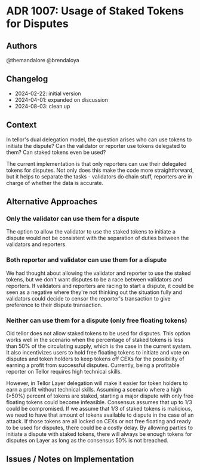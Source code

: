 # ADR 1007: Usage of Staked Tokens for Disputes

## Authors

@themandalore 
@brendaloya

## Changelog

- 2024-02-22: initial version
- 2024-04-01: expanded on discussion
- 2024-08-03: clean up

## Context

In tellor's dual delegation model, the question arises who can use tokens to initiate the dispute?  Can the validator or reporter use tokens delegated to them? Can staked tokens even be used?

The current implementation is that only reporters can use their delegated tokens for disputes.  Not only does this make the code more straightforward, but it helps to separate the tasks - validators do chain stuff, reporters are in charge of whether the data is accurate.  

## Alternative Approaches

### Only the validator can use them for a dispute

The option to allow the validator to use the staked tokens to initiate a dispute would not be consistent with the separation of duties between the validators and reporters. 

### Both reporter and validator can use them for a dispute

We had thought about allowing the validator and reporter to use the staked tokens, but we don't want disputes to be a race between validators and reporters.  If validators and reporters are racing to start a dispute, it could be seen as a negative where they're not thinking out the situation fully and validators could decide to censor the reporter's transaction to give preference to their dispute transaction.

### Neither can use them for a dispute (only free floating tokens)

Old tellor does not allow staked tokens to be used for disputes.  This option works well in the scenario when the percentage of staked tokens is less than 50% of the circulating supply, which is the case in the current system. It also incentivizes users to hold free floating tokens to initiate and vote on disputes and token holders to keep tokens off CEXs for the possibility of earning a profit from successful disputes. Currently, being a profitable reporter on Tellor requires high technical skills. 

However, in Tellor Layer delegation will make it easier for token holders to earn a profit without technical skills. Assuming a scenario where a high (>50%) percent of tokens are staked, starting a major dispute with only free floating tokens could become infeasible.  Consensus assumes that up to 1/3 could be compromised.  If we assume that 1/3 of staked tokens is malicious, we need to have that amount of tokens available to dispute in the case of an attack.  If those tokens are all locked on CEXs or not free floating and ready to be used for disputes, there could be a costly delay. By allowing parties to initiate a dispute with staked tokens, there will always be enough tokens for disputes on Layer as long as the consensus 50% is not breached.  

## Issues / Notes on Implementation


